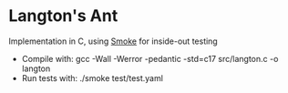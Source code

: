 # Langton's Ant
Implementation in C, using [Smoke](https://github.com/SamirTalwar/smoke) for 
inside-out testing

- Compile with: gcc -Wall -Werror -pedantic -std=c17 src/langton.c -o langton
- Run tests with: ./smoke test/test.yaml
